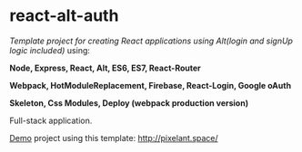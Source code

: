 # react-alt-auth
_Template project for creating React applications using Alt(login and signUp logic included)_ using:

**Node, Express, React, Alt, ES6, ES7, React-Router** 

**Webpack, HotModuleReplacement, Firebase, React-Login, Google oAuth**

**Skeleton, Css Modules, Deploy (webpack production version)** 

Full-stack application.


[Demo](http://pixelant.space/) project using this template: http://pixelant.space/
